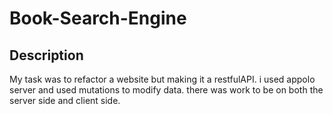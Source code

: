 # Book-Search-Engine

## Description

My task was to refactor a website but making it a restfulAPI. i used appolo server and used mutations to modify data.
there was work to be on both the server side and client side.

